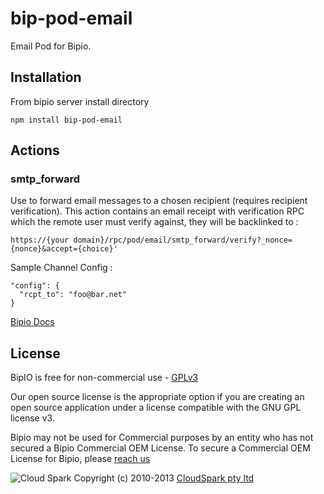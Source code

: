 bip-pod-email
=======

Email Pod for Bipio.  

## Installation

From bipio server install directory

    npm install bip-pod-email

## Actions

### smtp_forward

Use to forward email messages to a chosen recipient (requires recipient verification).
This action contains an email receipt with verification RPC which the remote user must verify against,
they will be backlinked to :

    https://{your domain}/rpc/pod/email/smtp_forward/verify?_nonce={nonce}&accept={choice}'

Sample Channel Config :

```
"config": {
  "rcpt_to": "foo@bar.net"
}
```

[Bipio Docs](https://bip.io/docs/pods/email)

## License

BipIO is free for non-commercial use - [GPLv3](http://www.gnu.org/copyleft/gpl.html)

Our open source license is the appropriate option if you are creating an open source application under a license compatible with the GNU GPL license v3. 

Bipio may not be used for Commercial purposes by an entity who has not secured a Bipio Commercial OEM License.  To secure a Commercial OEM License for Bipio,
please [reach us](mailto:enquiries@cloudspark.com.au)

![Cloud Spark](http://www.cloudspark.com.au/cdn/static/img/cs_logo.png "Cloud Spark - Rapid Web Stacks Built Beautifully")
Copyright (c) 2010-2013  [CloudSpark pty ltd](http://www.cloudspark.com.au)